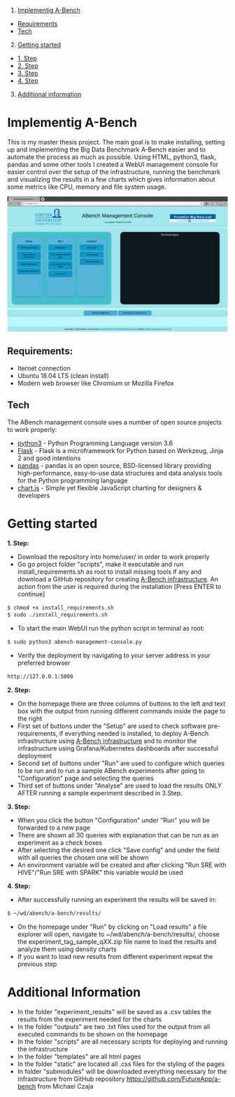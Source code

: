1. [ Implementig A-Bench ](#implementing)
  - [ Requirements ](#req)
  - [ Tech ](#tech)
2. [ Getting started ](#get)
  - [ 1. Step ](#1st)
  - [ 2. Step ](#2nd)
  - [ 3. Step ](#3rd)
  - [ 4. Step ](#4th)
3. [ Additional information ](#add)

<a name="implementing"></a>
# Implementig A-Bench

This is my master thesis project. The main goal is to make installing, setting up and implementing the Big Data Benchmark A-Bench easier and to automate the process as much as possible.
Using HTML, python3, flask, pandas and some other tools I created a WebUI management console for easier control over the setup of the infrastructure, running the benchmark and visualizing the results in a few charts which gives information about some metrics like CPU, memory and file system usage.

![alt text](https://github.com/o7ka4aln1ka/abench-management-console/blob/master/ABench-Management-Console%20Homepage.png)


<a name="req"></a>
## Requirements:
*  Iternet connection
*  Ubuntu 18.04 LTS (clean install)
*  Modern web browser like Chromium or Mozilla Firefox
<a name="tech"></a>
## Tech
The ABench management console uses a number of open source projects to work properly:
* [python3] - Python Programming Language version 3.6
* [Flask] - Flask is a microframework for Python based on Werkzeug, Jinja 2 and good intentions
* [pandas] - pandas is an open source, BSD-licensed library providing high-performance, easy-to-use data structures and data analysis tools for the Python programming language
* [chart.js] - Simple yet flexible JavaScript charting for designers & developers

<a name="get"></a>
# Getting started
<a name="1st"></a>
**1. Step:**
* Download the repository into home/user/ in order to work properly
* Go go project folder "scripts", make it executable and run install_requirements.sh as root to install missing tools if any and download a GitHub repository for creating [A-Bench infrastructure]. An action from the user is required during the installation [Press ENTER to continue]
```sh
$ chmod +x install_requirements.sh
$ sudo ./install_requirements.sh
```
* To start the main WebUI run the python script in terminal as root:
```sh
$ sudo python3 abench-management-console.py
```
* Verify the deployment by navigating to your server address in your preferred browser
```sh
http://127.0.0.1:5000
```
<a name="2nd"></a>
**2. Step:**
* On the homepage there are three columns of buttons to the left and text box with the output from running different commands inside the page to the right
* First set of buttons under the "Setup" are used to check software pre-requirements, if everything needed is installed, to deploy A-Bench infrastructure using [A-Bench infrastructure] and to monitor the infrastructure using Grafana/Kubernetes dashboards after successful deployment
* Second set of buttons under "Run" are used to configure which queries to be run and to run a sample ABench experiments after going to "Configuration" page and selecting the queries
* Third set of buttons under "Analyse" are used to load the results ONLY AFTER running a sample experiment described in 3.Step.

<a name="3rd"></a>
**3. Step:**
* When you click the button "Configuration" under "Run" you will be forwarded to a new page
* There are shown all 30 queries with explanation that can be run as an experiment as a check boxes
* After selecting the desired one click "Save config" and under the field with all queries the chosen one will be shown
* An environment variable will be created and after clicking "Run SRE with HIVE"/"Run SRE with SPARK" this variable would be used

<a name="4th"></a>
**4. Step:**
* After successfully running an experiment the results will be saved in:
```sh
$ ~/wd/abench/a-bench/results/
```
* On the homepage under "Run" by clicking on "Load results" a file explorer will open, navigate to ~/wd/abench/a-bench/results/, choose the experiment_tag_sample_qXX.zip file name to load the results and analyze them using density charts
* If you want to load new results from different experiment repeat the previous step

<a name="add"></a>
# Additional Information
* In the folder "experiment_results" will be saved as a .csv tables the results from the experiment needed for the charts
* In the folder "outputs" are two .txt files used for the output from all executed commands to be shown on the homepage
* In the folder "scripts" are all necessary scripts for deploying and running the infrastructure
* In the folder "templates" are all html pages
* In the folder "static" are located all .css files for the styling of the pages
* In folder "submodules" will be downloaded everything necessary for the infrastructure from GitHub repository https://github.com/FutureApp/a-bench from Michael Czaja

[//]: # (These are reference links used in the body of this note and get stripped out when the markdown processor does its job. There is no need to format nicely because it shouldn't be seen.)

   [python3]: <https://github.com/python>
   [Flask]: <https://github.com/pallets/flask>
   [chart.js]: <https://github.com/chartjs/Chart.js>
   [pandas]: <https://github.com/pandas-dev/pandas>
   [A-Bench infrastructure]: <https://github.com/FutureApp/a-bench>
